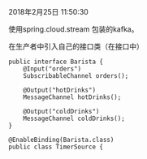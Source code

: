 2018年2月25日 11:50:30

使用spring.cloud.stream 包装的kafka。

在生产者中引入自己的接口类（在接口中）

```
public interface Barista {
    @Input("orders")
    SubscribableChannel orders();

    @Output("hotDrinks")
    MessageChannel hotDrinks();

    @Output("coldDrinks")
    MessageChannel coldDrinks();
}
```

```
@EnableBinding(Barista.class)
public class TimerSource {
```



